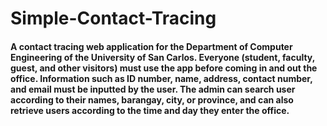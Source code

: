 # Simple-Contact-Tracing

#### A contact tracing web application for the Department of Computer Engineering of the University of San Carlos. Everyone (student, faculty, guest, and other visitors) must use the app before coming in and out the office. Information such as ID number, name, address, contact number, and email must be inputted by the user. The admin can search user according to their names, barangay, city, or province, and can also retrieve users according to the time and day they enter the office.
